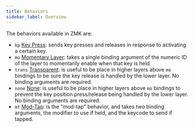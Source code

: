 ```yaml
---
title: Behaviors
sidebar_label: Overview
---
```


The behaviors available in ZMK are:

- `kp` [Key Press](/docs/behaviors/key-press): sends key presses and releases in response to activating a certain key.
- `mo` [Momentary Layer](/docs/behaviors/layers#momentary-layer): takes a single binding argument of the numeric ID of the layer to momentarily enable when that key is held.
- `trans` [Transparent](/docs/behaviors/misc/#transparent): is useful to be place in higher layers above `mo` bindings to be sure the key release is handled by the lower layer. No binding arguments are required.
- `none` [None](/docs/behaviors/misc/#none): is useful to be place in higher layers above `mo` bindings to prevent the key position press/release being handled by the lower layer. No binding arguments are required.
- `mt` [Mod-Tap](/docs/behaviors/mod-tap): is the "mod-tap" behavior, and takes two binding arguments, the modifier to use if held, and the keycode to send if tapped.

